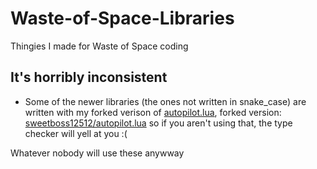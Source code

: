 # Waste-of-Space-Libraries

Thingies I made for Waste of Space coding

## It's horribly inconsistent

- Some of the newer libraries (the ones not written in snake_case) are written with my forked verison of [autopilot.lua](https://github.com/flxwed/autopilot.lua),  forked version: [sweetboss12512/autopilot.lua](https://github.com/sweetboss12512/autopilot.lua/tree/stable)
so if you aren't using that, the type checker will yell at you :(
  
Whatever nobody will use these anywway

